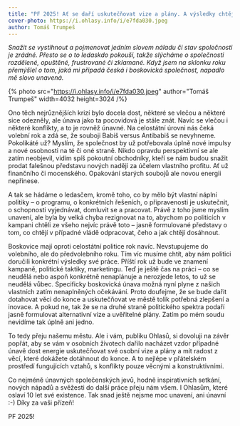 ```yaml
---
title: "PF 2025! Ať se daří uskutečňovat vize a plány. A výsledky chtějme i po politicích."
cover-photo: https://i.ohlasy.info/i/e7fda030.jpeg
author: Tomáš Trumpeš
---
```


*Snažit se vystihnout a pojmenovat jedním slovem náladu či stav společnosti je zrádné. Přesto se o to ledaskdo pokouší, takže slýcháme o společnosti rozdělené, opuštěné, frustrované či zklamané. Když jsem na sklonku roku přemýšlel o tom, jaká mi připadá česká i boskovická společnost, napadlo mě slovo unavená.*

{% photo src="https://i.ohlasy.info/i/e7fda030.jpeg" author="Tomáš Trumpeš" width=4032 height=3024 /%}

Ono těch nejrůznějších krizí bylo docela dost, některé se vlečou a některé sice odezněly, ale únava jako ta pocovidová je stále znát. Navíc se vlečou i některé konflikty, a to je rovněž únavné. Na celostátní úrovni nás čeká volební rok a zdá se, že souboji Babiš versus Antibabiš se nevyhneme. Pokolikáté už? Myslím, že společnost by už potřebovala úplně nové impulsy a nové osobnosti na té či oné straně. Nikdo opravdu perspektivní se ale zatím neobjevil, vidím spíš pokoutní obchodníky, kteří se nám budou snažit prodat falešnou představu nových nadějí za účelem vlastního profitu. Ať už finančního či mocenského. Opakování starých soubojů ale novou energii nepřinese.

A tak se hádáme o ledasčem, kromě toho, co by mělo být vlastní náplní politiky – o programu, o konkrétních řešeních, o připravenosti je uskutečnit, o schopnosti vyjednávat, domluvit se a pracovat. Právě z toho jsme myslím unavení, ale byla by velká chyba rezignovat na to, abychom po politicích v kampani chtěli ze všeho nejvíc právě toto – jasně formulované představy o tom, co chtějí v případné vládě odpracovat, čeho a jak chtějí dosáhnout.

Boskovice mají oproti celostátní politice rok navíc. Nevstupujeme do volebního, ale do předvolebního roku. Tím víc musíme chtít, aby nám politici doručili konkrétní výsledky své práce. Příští rok už bude ve znamení kampaně, politické taktiky, marketingu. Teď je ještě čas na práci – co se neudělá nebo aspoň konkrétně nenaplánuje a nerozjede letos, to už se neudělá vůbec. Specificky boskovická únava možná nyní plyne z našich vlastních zatím nenaplněných očekávání. Proto doufejme, že se bude dařit dotahovat věci do konce a uskutečňovat ve městě tolik potřebná zlepšení a inovace. A pokud ne, tak že se na druhé straně politického spektra podaří jasně formulovat alternativní vize a uvěřitelné plány. Zatím po mém soudu nevidíme tak úplně ani jedno.

To tedy přeju našemu městu. Ale i vám, publiku Ohlasů, si dovoluji na závěr popřát, aby se vám v osobních životech dařilo nacházet vzdor případné únavě dost energie uskutečňovat své osobní vize a plány a mít radost z věcí, které dokážete dotáhnout do konce. A to nejlépe v přátelském prostředí fungujících vztahů, s konflikty pouze věcnými a konstruktivními. 

Co nejméně únavných společenských jevů, hodně inspirativních setkání, nových nápadů a svěžesti do další práce přeju nám všem. I Ohlasům, které oslaví 10 let své existence. Tak snad ještě nejsme moc unavení, ani únavní :-) Díky za vaši přízeň\!

PF 2025\!